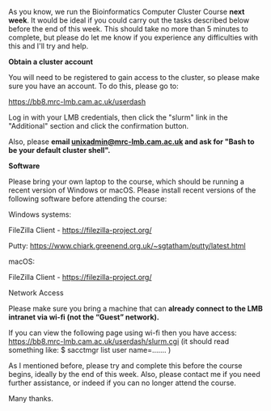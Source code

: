 As you know, we run the Bioinformatics Computer Cluster Course **next week**.  It would be ideal if you could carry out the tasks described below before the end of this week.  This should take no more than 5 minutes to complete, but please do let me know if you experience any difficulties with this and I'll try and help.


**Obtain a cluster account**

You will need to be registered to gain access to the cluster, so please make sure you have an account.  To do this, please go to:
 
https://bb8.mrc-lmb.cam.ac.uk/userdash
 
Log in with your LMB credentials, then click the "slurm" link in the "Additional" section and click the confirmation button.

Also, please **email unixadmin@mrc-lmb.cam.ac.uk and ask for "Bash to be your default cluster shell".**


**Software**

Please bring your own laptop to the course, which should be running a recent version of Windows or macOS.   Please install recent versions of the following software before attending the course:


Windows systems:

FileZilla Client - https://filezilla-project.org/

Putty: https://www.chiark.greenend.org.uk/~sgtatham/putty/latest.html

 
macOS:

FileZilla Client - https://filezilla-project.org/


Network Access

Please make sure you bring a machine that can **already connect to the LMB intranet via wi-fi (not the “Guest” network).**

If you can view the following page using wi-fi then you have access: https://bb8.mrc-lmb.cam.ac.uk/userdash/slurm.cgi  (it should read something like: $ sacctmgr list user name=....... )


As I mentioned before, please try and complete this before the course begins, ideally by the end of this week.  Also, please contact me if you need further assistance, or indeed if you can no longer attend the course.

Many thanks.